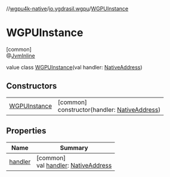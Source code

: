 //[wgpu4k-native](../../../index.md)/[io.ygdrasil.wgpu](../index.md)/[WGPUInstance](index.md)

# WGPUInstance

[common]\
@[JvmInline](https://kotlinlang.org/api/core/kotlin-stdlib/kotlin.jvm/-jvm-inline/index.html)

value class [WGPUInstance](index.md)(val handler: [NativeAddress](../../ffi/-native-address/index.md))

## Constructors

| | |
|---|---|
| [WGPUInstance](-w-g-p-u-instance.md) | [common]<br>constructor(handler: [NativeAddress](../../ffi/-native-address/index.md)) |

## Properties

| Name | Summary |
|---|---|
| [handler](handler.md) | [common]<br>val [handler](handler.md): [NativeAddress](../../ffi/-native-address/index.md) |